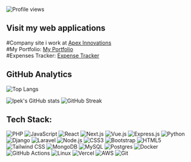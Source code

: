 ![Profile views](https://komarev.com/ghpvc/?username=ipekkayaaa&color=blue)

## Visit my web applications
#Company site i work at <a href="https://www.apexinnovations.com/">Apex Innovations</a><br>
#My Portfolio: <a href="http://www.ipekkaya.click.s3-website-us-east-1.amazonaws.com/">My Portfolio</a><br>
#Expenses Tracker: <a href="https://nextjs-deploy-drab.vercel.app/">Expense Tracker</a>

## GitHub Analytics
![Top Langs](https://github-readme-stats.vercel.app/api/top-langs/?username=ipekkayaaa&layout=compact&theme=custom&bg_color=13153d&text_color=f4f4f4&title_color=519ed2&icon_color=63d340&border_color=f4f4f4&card_width=300)

![Ipek's GitHub stats](https://github-readme-stats.vercel.app/api?username=ipekkayaaa&show_icons=true&theme=custom&bg_color=13153d&text_color=f4f4f4&title_color=c6ebe8&icon_color=63d340&border_color=f4f4f4&count_private=true&card_width=300)
![GitHub Streak](https://streak-stats.demolab.com?user=ipekkayaaa&theme=custom&background=13153d&stroke=2799b2&ring=c66111&fire=a4230e&currStreakNum=f4f4f4&sideNums=f4f4f4&currStreakLabel=f4f4f4&border_color=f4f4f4&sideLabels=f4f4f4&dates=f4f4f4&date_format=j%20M%5B%20Y%5D&card_width=340)


## Tech Stack:
![PHP](https://img.shields.io/badge/-PHP-777BB4?style=flat-square&logo=php&logoColor=white)
![JavaScript](https://img.shields.io/badge/-JavaScript-F7DF1E?style=flat-square&logo=javascript&logoColor=black)
![React](https://img.shields.io/badge/React-20232A?style=for-the-badge&logo=react&logoColor=61DAFB)
![Next.js](https://img.shields.io/badge/Next.js-000000?style=for-the-badge&logo=nextdotjs&logoColor=white)
![Vue.js](https://img.shields.io/badge/Vue.js-4FC08D?style=for-the-badge&logo=vue-dot-js&logoColor=white)
![Express.js](https://img.shields.io/badge/Express.js-000000?style=for-the-badge&logo=express&logoColor=white)
![Python](https://img.shields.io/badge/Python-3776AB?style=for-the-badge&logo=python&logoColor=white)
![Django](https://img.shields.io/badge/-Django-092E20?style=flat-square&logo=django&logoColor=white)
![Laravel](https://img.shields.io/badge/-Laravel-FF2D20?style=flat-square&logo=laravel&logoColor=white) 
![Node.js](https://img.shields.io/badge/Node.js-339933?style=for-the-badge&logo=nodedotjs&logoColor=white)
![CSS3](https://img.shields.io/badge/CSS3-1572B6?style=for-the-badge&logo=css3&logoColor=white)
![Bootstrap](https://img.shields.io/badge/Bootstrap-7952B3?style=for-the-badge&logo=bootstrap&logoColor=white)
![HTML5](https://img.shields.io/badge/HTML5-E34F26?style=for-the-badge&logo=html5&logoColor=white)
![Tailwind CSS](https://img.shields.io/badge/Tailwind_CSS-38B2AC?style=for-the-badge&logo=tailwind-css&logoColor=white)
![MongoDB](https://img.shields.io/badge/MongoDB-47A248?style=for-the-badge&logo=mongodb&logoColor=white)
![MySQL](https://img.shields.io/badge/MySQL-4479A1?style=for-the-badge&logo=mysql&logoColor=white)
![Postgres](https://img.shields.io/badge/Postgres-336791?style=for-the-badge&logo=postgresql&logoColor=white)
![Docker](https://img.shields.io/badge/-Docker-2496ED?style=flat-square&logo=docker&logoColor=white) 
![GitHub Actions](https://img.shields.io/badge/-GitHub%20Actions-2088FF?style=flat-square&logo=github-actions&logoColor=white)
![Linux](https://img.shields.io/badge/Linux-FCC624?style=for-the-badge&logo=linux&logoColor=black)
![Vercel](https://img.shields.io/badge/Vercel-000000?style=for-the-badge&logo=vercel&logoColor=white)
![AWS](https://img.shields.io/badge/-AWS-232F3E?style=flat-square&logo=amazon-aws&logoColor=white)
![Git](https://img.shields.io/badge/Git-F05032?style=for-the-badge&logo=git&logoColor=white)
